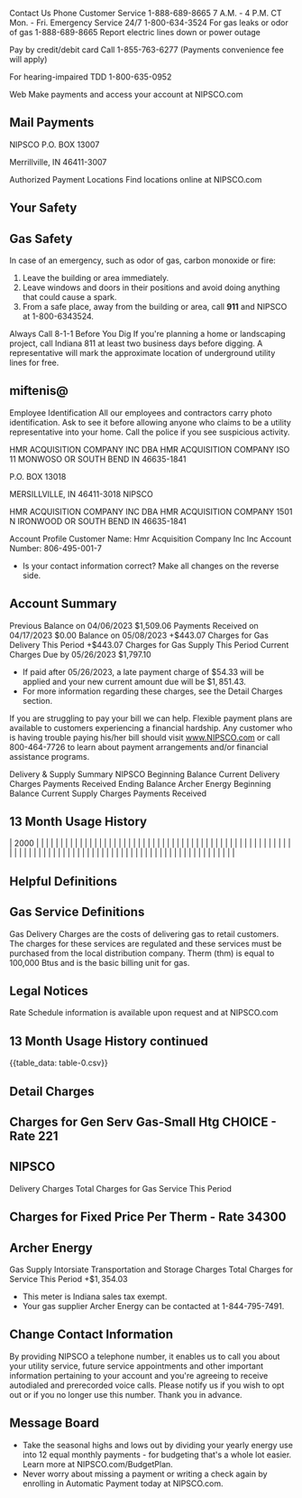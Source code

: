 Contact Us
Phone
Customer Service
1-888-689-8665
7 A.M. - 4 P.M. CT Mon. - Fri.
Emergency Service 24/7
1-800-634-3524
For gas leaks or odor of gas
1-888-689-8665
Report electric lines down or power outage

Pay by credit/debit card Call 1-855-763-6277 (Payments convenience fee will apply)

For hearing-impaired TDD
1-800-635-0952

Web
Make payments and access your account at NIPSCO.com

## Mail Payments

NIPSCO
P.O. BOX 13007

Merrillville, IN 46411-3007

Authorized Payment Locations Find locations online at NIPSCO.com

## Your Safety

## Gas Safety

In case of an emergency, such as odor of gas, carbon monoxide or fire:

1. Leave the building or area immediately.
2. Leave windows and doors in their positions and avoid doing anything that could cause a spark.
3. From a safe place, away from the building or area, call $\mathbf{9 1 1}$ and NIPSCO at 1-800-6343524.

Always Call 8-1-1 Before You Dig
If you're planning a home or landscaping project, call Indiana 811 at least two business days before digging. A representative will mark the approximate location of underground utility lines for free.

## miftenis@

Employee Identification
All our employees and contractors carry photo identification. Ask to see it before allowing anyone who claims to be a utility representative into your home. Call the police if you see suspicious activity.

HMR ACQUISITION COMPANY INC DBA HMR ACQUISITION COMPANY ISO 11 MONWOSO OR SOUTH BEND IN 46635-1841

P.O. BOX 13018

MERSILLVILLE, IN 46411-3018 NIPSCO

HMR ACQUISITION COMPANY INC DBA HMR ACQUISITION COMPANY 1501 N IRONWOOD OR SOUTH BEND IN 46635-1841

Account Profile
Customer Name:
Hmr Acquisition Company Inc
Inc
Account Number:
806-495-001-7

- Is your contact information correct? Make all changes on the reverse side.


## Account Summary

Previous Balance on 04/06/2023 \$1,509.06
Payments Received on 04/17/2023
\$0.00
Balance on 05/08/2023
$+ \$ 443.07$
Charges for Gas Delivery This Period
$+\$ 443.07$
Charges for Gas Supply This Period
Current Charges Due by 05/26/2023
\$1,797.10

- If paid after 05/26/2023, a late payment charge of $\$ 54.33$ will be applied and your new current amount due will be $\$ 1,851.43$.
- For more information regarding these charges, see the Detail Charges section.

If you are struggling to pay your bill we can help. Flexible payment plans are available to customers experiencing a financial hardship. Any customer who is having trouble paying his/her bill should visit www.NIPSCO.com or call 800-464-7726 to learn about payment arrangements and/or financial assistance programs.

Delivery \& Supply Summary
NIPSCO
Beginning Balance
Current Delivery Charges
Payments Received
Ending Balance
Archer Energy
Beginning Balance
Current Supply Charges
Payments Received

## 13 Month Usage History

| 2000 |  |  |  |  |  |  |  |  |  |  |  |  |  |  |  |  |  |  |  |  |  |  |  |  |  |  |  |  |  |  |  |  |  |  |  |  |  |  |  |  |  |  |  |  |  |  |  |  |  |  |  |  |  |  |  |  |  |  |  |  |  |  |  |  |  |  |  |  |  |  |  |  |  |  |  |  |  |  |  |  |  |  |  |  |  |  |  |  |  |  |  |  |  |  |  |  |  |  |  | 

## Helpful Definitions

## Gas Service Definitions

Gas Delivery Charges are the costs of delivering gas to retail customers. The charges for these services are regulated and these services must be purchased from the local distribution company.
Therm (thm) is equal to 100,000 Btus and is the basic billing unit for gas.

## Legal Notices

Rate Schedule information is available upon request and at NIPSCO.com

## 13 Month Usage History continued

{{table_data: table-0.csv}}

## Detail Charges

## Charges for Gen Serv Gas-Small Htg CHOICE - Rate 221

## NIPSCO

Delivery Charges
Total Charges for Gas Service This Period

## Charges for Fixed Price Per Therm - Rate 34300

## Archer Energy

Gas Supply
Intorsiate Transportation and Storage Charges
Total Charges for Service This Period
$+\$ 1,354.03$

- This meter is Indiana sales tax exempt.
- Your gas supplier Archer Energy can be contacted at 1-844-795-7491.


## Change Contact Information

By providing NIPSCO a telephone number, it enables us to call you about your utility service, future service appointments and other important information pertaining to your account and you're agreeing to receive autodialed and prerecorded voice calls. Please notify us if you wish to opt out or if you no longer use this number. Thank you in advance.

## Message Board

- Take the seasonal highs and lows out by dividing your yearly energy use into 12 equal monthly payments - for budgeting that's a whole lot easier. Learn more at NIPSCO.com/BudgetPlan.
- Never worry about missing a payment or writing a check again by enrolling in Automatic Payment today at NIPSCO.com.
